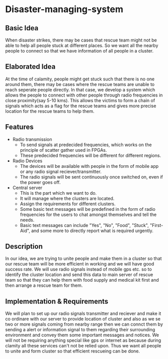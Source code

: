# Disaster-managing-system

## Basic Idea
When disaster strikes, there may be cases that rescue team might not be able to help all people stuck at different places.
So we want all the nearby people to connect so that we have information of all people in a cluster.

## Elaborated Idea
At the time of calamity, people might get stuck such that there is no one around them, there may be cases where the rescue teams are unable to reach seperate people directly.
In that case, we develop a system which allows the people to connect with other people through radio frequencies in close proximity(say 5-10 kms).
This allows the victims to form a chain of signals which acts as a flag for the rescue teams and gives more precise location for the rescue teams to help them.

## Features
* Radio transmission
  - To send signals at predecided frequencies, which works on the principle 
    of scatter gather used in FPGAs.
  - These predecided frequencies will be different for different regions.
* Radio Devices
  - The devices will be available with people in the form of mobile app or 
    any radio signal reciever/transmitter.
  - The radio signals will be sent continuously once switched on, even if 
    the power goes off.
* Central server
  - This is the part which we want to do.
  - It will manage where the clusters are located.
  - Assign the requirements for different clusters.
  - Some basic text messages will be predefined in the form of radio frequencies for the users to chat
    amongst themselves and tell the needs.
  - Basic text messages can include "Yes", "No", "Food", "Stuck", "First-Aid", and some more to 
    directly report what is required urgently.

## Description
In our idea, we are trying to unite people and make them in a cluster so that our rescue team 
will be more efficient in working and we will have good success rate. We will use radio signals
instead of mobile gps etc. so to identify the cluster location and send this data to main server
of rescue team so that they can help them with food supply and medical kit first and then arrange
a rescue team for them.

## Implementation & Requirements
We will plan to set up our radio signals transmitter and reciever and make it co ordinare with our
server to provide location of cluster and also as we se two or more signals coming from nearby range
then we can connct them by sending a alert or information signal to them regarding their surrounding
environment and convey them some important messages and notices. We will not be requiring anything
special like gps or internet as because during clamity all these services can't not be relied upon.
Thus we want all people to unite and form cluster so that efficient rescueing can be done.
